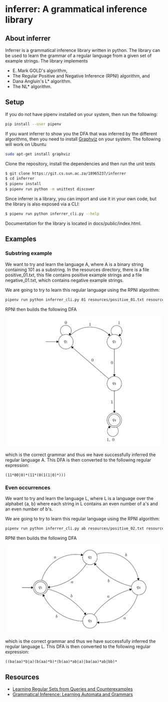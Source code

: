# inferrer: A grammatical inference library

## About inferrer
Inferrer is a grammatical inference library written in python. The library can be
used to learn the grammar of a regular language from a given set of example strings. The
library implements 

* E. Mark GOLD's algorithm,
* The Regular Positive and Negative Inference (RPNI) algorithm, and
* Dana Angluin's L* algorithm.
* The NL* algorithm.

## Setup
If you do not have pipenv installed on your system, then run the following:
```bash
pip install --user pipenv 
```

If you want inferrer to show you the DFA that was inferred by the different algorithms, then
you need to install [Graphviz](https://www.graphviz.org/) on your system. The following 
will work on Ubuntu
```bash
sudo apt-get install graphviz
```

Clone the repository, install the dependencies and then run the unit tests
```bash
$ git clone https://git.cs.sun.ac.za/18965237/inferrer
$ cd inferrer
$ pipenv install
$ pipenv run python -m unittest discover
```
Since inferrer is a library, you can import and use it in your own code, but the library
is also exposed via a CLI:
```bash
$ pipenv run python inferrer_cli.py --help
```

Documentation for the library is located in docs/public/index.html.

## Examples

### Substring example

We want to try and learn the language A, where A is a binary string containing 101 as a substring.
In the resources directory, there is a file positive_01.txt, this file contains positive example
strings and a file negative_01.txt, which contains negative example strings.

We are going to try to learn this regular language using the RPNI algorithm:
```bash
pipenv run python inferrer_cli.py 01 resources/positive_01.txt resources/negative_01.txt rpni --show-dfa
```
RPNI then builds the following DFA

![](resources/dfa_01.png)

which is the correct grammar and thus we have successfully inferred the regular language A.
This DFA is then converted to the following regular expression:
```text
(11*00|0)*(11*(0(1(1|0)*)))
```

### Even occurrences
We want to try and learn the language L, where L is a language over the alphabet {a, b} where each string in L contains an even number of a's and an even number of b's.

We are going to try to learn this regular language using the RPNI algorithm:
```bash
pipenv run python inferrer_cli.py ab resources/positive_02.txt resources/negative_02.txt rpni --show-dfa
```
RPNI then builds the following DFA

![](resources/dfa_02.png)

which is the correct grammar and thus we have successfully inferred the regular language L.
This DFA is then converted to the following regular expression:
```text
((ba(aa)*b|a)(b(aa)*b)*(b(aa)*ab|a)|ba(aa)*ab|bb)*
```

## Resources

* [Learning Regular Sets from Queries and Counterexamples](https://www.sciencedirect.com/science/article/pii/0890540187900526)
* [Grammatical Inference: Learning Automata and Grammars](http://www.cambridge.org/gb/academic/subjects/computer-science/pattern-recognition-and-machine-learning/grammatical-inference-learning-automata-and-grammars?format=HB#hUi22RWdy3vfxPdp.97)
